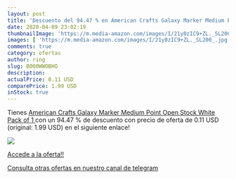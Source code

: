 ```yaml
---
layout: post
title: 'Descuento del 94.47 % en American Crafts Galaxy Marker Medium Poi'
date: 2020-04-09 23:02:19
thumbnailImage: 'https://m.media-amazon.com/images/I/21y0zIC9+ZL._SL200_.jpg'
images: [ 'https://m.media-amazon.com/images/I/21y0zIC9+ZL._SL200_.jpg' ]
comments: true
category: ofertas
author: ring
slug: B000WWOBHO
description:
actualPrice: 0.11 USD
comparePrice: 1.99 USD
inStock: true
---
```


Tienes [American Crafts Galaxy Marker Medium Point Open Stock  White  Pack of 1 ](https://www.amazon.com/dp/B000WWOBHO/?tag=redken08-20) con un 94.47 % de descuento con precio de oferta de 0.11 USD (original: 1.99 USD) en el siguiente enlace!

[![](https://m.media-amazon.com/images/I/21y0zIC9+ZL._SL200_.jpg)](https://www.amazon.com/dp/B000WWOBHO/?tag=redken08-20)

[Accede a la oferta!!](https://www.amazon.com/dp/B000WWOBHO/?tag=redken08-20)

[Consulta otras ofertas en nuestro canal de telegram](https://t.me/s/ofertas25)
